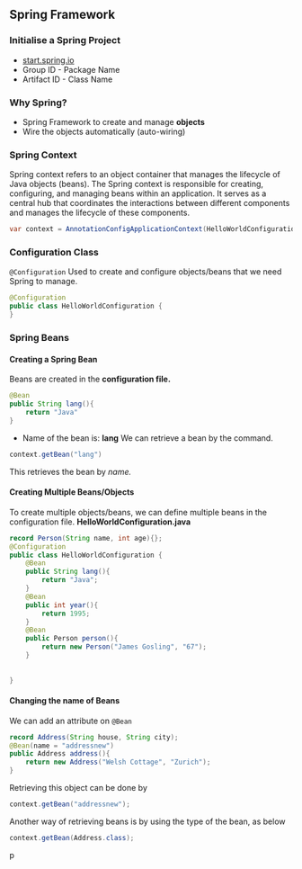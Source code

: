 ## Spring Framework
### Initialise a Spring Project
- [start.spring.io](start.spring.io) 
- Group ID - Package Name 
- Artifact ID - Class Name

### Why Spring?
- Spring Framework to create and manage **objects**
- Wire the objects automatically (auto-wiring)
### Spring Context
Spring context refers to an object container that manages the lifecycle of Java objects (beans).
The Spring context is responsible for creating, configuring, and managing beans within an application. It serves as a central hub that coordinates the interactions between different components and manages the lifecycle of these components.
```Java
var context = AnnotationConfigApplicationContext(HelloWorldConfiguration.class);
```
### Configuration Class
`@Configuration` 
Used to create and configure objects/beans that we need Spring to manage.
```Java
@Configuration
public class HelloWorldConfiguration {
}
```

### Spring Beans
#### Creating a Spring Bean
Beans are created in the **configuration file.**
```java
@Bean
public String lang(){
	return "Java"
}
```
- Name of the bean is: **lang**
We can retrieve a bean by the command.
```java
context.getBean("lang")
```
This retrieves the bean by *name.*
#### Creating Multiple Beans/Objects
To create multiple objects/beans, we can define multiple beans in the configuration file.
**HelloWorldConfiguration.java**
```Java
record Person(String name, int age){};
@Configuration
public class HelloWorldConfiguration {
	@Bean
	public String lang(){
		return "Java";
	}
	@Bean
	public int year(){
		return 1995;
	}
	@Bean
	public Person person(){
		return new Person("James Gosling", "67");
	}
	
	
}
```
#### Changing the name of Beans
We can add an attribute on `@Bean` 
```Java
record Address(String house, String city);
@Bean(name = "addressnew")
public Address address(){
	return new Address("Welsh Cottage", "Zurich");
}
```
Retrieving this object can be done by
```java
context.getBean("addressnew");
```
Another way of retrieving beans is by using the type of the bean, as below
```Java
context.getBean(Address.class);
```
p